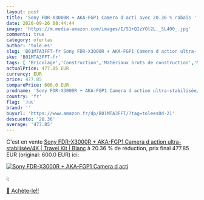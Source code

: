 ```yaml
---
layout: post
title: 'Sony FDR-X3000R + AKA-FGP1 Camera d acti avec 20.36 % rabais '
date: 2020-09-26 08:44:44
image: 'https://m.media-amazon.com/images/I/51+QIzYOl2L._SL400_.jpg'
comments: true
category: ofertas
author: 'tole.es'
slug: 'B01MTA3FFT-fr Sony FDR-X3000R + AKA-FGP1 Camera d action ultra-...'
sku: 'B01MTA3FFT-fr'
tags: [ 'Bricolage','Construction','Matériaux bruts de construction','Matériel de construction', ]
actualPrice: 477.85 EUR
currency: EUR
price: 477.85
comparePrice: 600.0 EUR
prodname: 'Sony FDR-X3000R + AKA-FGP1 Camera d action ultra-stabilisée/4K | Travel Kit | Blanc'
country: 'fr'
flag: '🇫🇷'
brand: ''
buyurl: 'https://www.amazon.fr/dp/B01MTA3FFT/?tag=tolees0d-21'
descuento: '20.36'
average: '477.85'
---
```


C'est en vente [Sony FDR-X3000R + AKA-FGP1 Camera d action ultra-stabilisée/4K | Travel Kit | Blanc](https://www.amazon.fr/dp/B01MTA3FFT/?tag=tolees0d-21)  à  20.36 % de réduction, prix final  477.85 EUR (original: 600.0 EUR) ici:

[![Sony FDR-X3000R + AKA-FGP1 Camera d acti](https://m.media-amazon.com/images/I/51+QIzYOl2L._SL400_.jpg)](https://www.amazon.fr/dp/B01MTA3FFT/?tag=tolees0d-21)

ℹ️:


[🛒 Achète-le!!](https://www.amazon.fr/dp/B01MTA3FFT/?tag=tolees0d-21)
